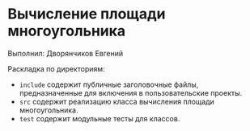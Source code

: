 # Вычисление площади многоугольника

Выполнил: Дворянчиков Евгений

Раскладка по директориям:

  - `include` содержит публичные заголовочные файлы, предназначенные для
    включения в пользовательские проекты.
  - `src` содержит реализацию класса вычисления площади многоугольника.
  - `test` содержит модульные тесты для классов.

<!-- - `docs` содержит документацию на класс. -->
